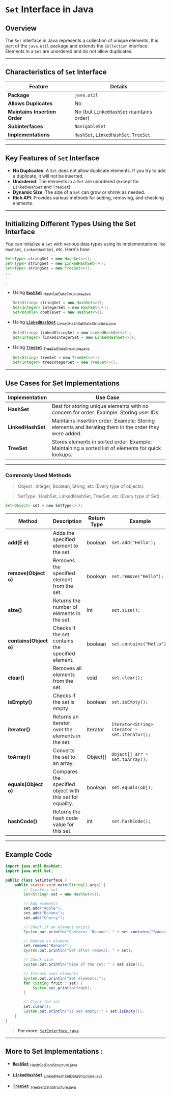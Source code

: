 # `Set` Interface in Java

## Overview
The `Set` interface in Java represents a collection of unique elements. It is part of the `java.util` package and extends the `Collection` interface. Elements in a `Set` are unordered and do not allow duplicates.

---

## Characteristics of `Set` Interface

| **Feature**              | **Details**                                   |
|---------------------------|-----------------------------------------------|
| **Package**               | `java.util`                                  |
| **Allows Duplicates**     | No                                           |
| **Maintains Insertion Order** | No (but `LinkedHashSet` maintains order)  |
| **Subinterfaces**         | `NavigableSet`                               |
| **Implementations**       | `HashSet`, `LinkedHashSet`, `TreeSet`        |

---

## Key Features of `Set` Interface

- **No Duplicates**: A `Set` does not allow duplicate elements. If you try to add a duplicate, it will not be inserted.
- **Unordered**: The elements in a `Set` are unordered (except for `LinkedHashSet` and `TreeSet`).
- **Dynamic Size**: The size of a `Set` can grow or shrink as needed.
- **Rich API**: Provides various methods for adding, removing, and checking elements.

---

## Initializing Different Types Using the Set Interface

You can initialize a `Set` with various data types using its implementations like `HashSet`, `LinkedHashSet`, etc. Here's how:

```java
Set<Type> stringSet = new HashSet<>();
Set<Type> stringSet = new LinkedHashSet<>();
Set<Type> stringSet = new TreeSet<>();
...
..
.
```

- Using [**`HashSet`**](./Hash-Set/) [<sub>HashSetDataStructure.java</sub>](./Hash-Set/HashSetDataStructure.java)

    ```java
    Set<String> stringSet = new HashSet<>();
    Set<Integer> integerSet = new HashSet<>();
    Set<Double> doubleSet = new HashSet<>();
    ```

- Using [**`LinkedHashSet`**](./Linked-Hash-Set/) [<sub>LinkedHashSetDataStructure.java</sub>](./Linked-Hash-Set/LinkedHashSetDataStructure.java)


    ```java
    Set<String> linkedStringSet = new LinkedHashSet<>();
    Set<Integer> linkedIntegerSet = new LinkedHashSet<>();
    ```

- Using [**`TreeSet`**](./Tree-Set/) [<sub>TreeSetDataStructure.java</sub>](./Tree-Set/TreeSetDataStructure.java)

    ```java
    Set<String> treeSet = new TreeSet<>();
    Set<Integer> treeIntegerSet = new TreeSet<>();
    ```

---

## Use Cases for Set Implementations

| **Implementation**    | **Use Case**                                                                 |
|-----------------------|-------------------------------------------------------------------------------|
| **HashSet**           | Best for storing unique elements with no concern for order. Example: Storing user IDs. |
| **LinkedHashSet**     | Maintains insertion order. Example: Storing elements and iterating them in the order they were added. |
| **TreeSet**           | Stores elements in sorted order. Example: Maintaining a sorted list of elements for quick lookups. |

---

### Commonly Used Methods

> Object : Integer, Boolean, String, etc (Every type of objects).

> SetType : HashSet, LinkedHashSet, TreeSet, etc (Every type of Set).

```java
Set<Object> set = new SetType<>();
```

| **Method**            | **Description**                                                     | **Return Type**       | **Example**                                  |
|-----------------------|---------------------------------------------------------------------|-----------------------|----------------------------------------------|
| **add(E e)**          | Adds the specified element to the set.                             | boolean               | `set.add("Hello");`                          |
| **remove(Object o)**  | Removes the specified element from the set.                        | boolean               | `set.remove("Hello");`                       |
| **size()**            | Returns the number of elements in the set.                         | int                   | `set.size();`                                |
| **contains(Object o)**| Checks if the set contains the specified element.                  | boolean               | `set.contains("Hello");`                     |
| **clear()**           | Removes all elements from the set.                                 | void                  | `set.clear();`                               |
| **isEmpty()**         | Checks if the set is empty.                                        | boolean               | `set.isEmpty();`                             |
| **iterator()**        | Returns an iterator over the elements in the set.                  | Iterator<E>           | `Iterator<String> iterator = set.iterator();`|
| **toArray()**         | Converts the set to an array.                                      | Object[]              | `Object[] arr = set.toArray();`             |
| **equals(Object o)**  | Compares the specified object with this set for equality.          | boolean               | `set.equals(obj);`                           |
| **hashCode()**        | Returns the hash code value for this set.                          | int                   | `set.hashCode();`                            |

--- 

## Example Code

```java                                 
import java.util.HashSet;
import java.util.Set;

public class SetInterface {
    public static void main(String[] args) {
        // Create a set
        Set<String> set = new HashSet<>();

        // Add elements
        set.add("Apple");
        set.add("Banana");
        set.add("Cherry");

        // Check if an element exists
        System.out.println("Contains 'Banana': " + set.contains("Banana"));

        // Remove an element
        set.remove("Banana");
        System.out.println("Set after removal: " + set);

        // Check size
        System.out.println("Size of the set: " + set.size());

        // Iterate over elements
        System.out.println("Set elements:");
        for (String fruit : set) {
            System.out.println(fruit);
        }

        // Clear the set
        set.clear();
        System.out.println("Is set empty? " + set.isEmpty());
    }
}
```

> **For more:** [`SetInterface.java`](./SetInterface.java)

---

## More to Set Implementations : 

- [**`HashSet`**](./Hash-Set/) [<sub>HashSetDataStructure.java</sub>](./Hash-Set/HashSetDataStructure.java) 
 
- [**`LinkedHashSet`**](./Linked-Hash-Set/) [<sub>LinkedHashSetDataStructure.java</sub>](./Linked-Hash-Set/HashSetDataStructure.java) 
 
- [**`TreeSet`**](./Tree-Set/) [<sub>TreeSetDataStructure.java</sub>](./Tree-Set/TreeSetDataStructure.java)
